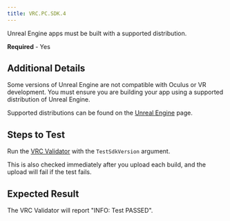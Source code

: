 ```yaml
---
title: VRC.PC.SDK.4
---
```


Unreal Engine apps must be built with a supported distribution.

**Required** - Yes

## Additional Details

Some versions of Unreal Engine are not compatible with Oculus or VR development. You must ensure you are building your app using a supported distribution of Unreal Engine. 

Supported distributions can be found on the [Unreal Engine](/documentation/unreal/latest/concepts/unreal-engine/) page. 

## Steps to Test

Run the [VRC Validator](/documentation/pcsdk/latest/concepts/dg-vrcvalidator/) with the `TestSdkVersion` argument.

This is also checked immediately after you upload each build, and the upload will fail if the test fails.

## Expected Result

The VRC Validator will report "INFO: Test PASSED".
